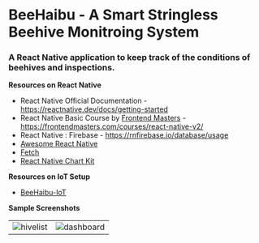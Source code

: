 # BeeHaibu - A Smart Stringless Beehive Monitroing System

### A React Native application to keep track of the conditions of beehives and inspections.

**Resources on React Native**
* React Native Official Documentation - https://reactnative.dev/docs/getting-started
* React Native Basic Course by [Frontend Masters](https://frontendmasters.com/) - https://frontendmasters.com/courses/react-native-v2/
* React Native : Firebase - https://rnfirebase.io/database/usage
* [Awesome React Native](https://github.com/jondot/awesome-react-native#readme)
* [Fetch](https://github.com/react-native-community/fetch)
* [React Native Chart Kit](https://github.com/indiespirit/react-native-chart-kit)

**Resources on IoT Setup**
* [BeeHaibu-IoT](https://github.com/fanalis93/BeeHaibu-IOT)


**Sample Screenshots**

|      |  |
| ---      | ---       |
| ![hivelist](https://user-images.githubusercontent.com/28630547/164465053-12b72e34-5a17-499b-98f4-d8c59aa29fff.jpeg) |    ![dashboard](https://user-images.githubusercontent.com/28630547/164464991-452ab3b8-897e-45cf-8a36-bde4bba032b1.jpeg)     |
